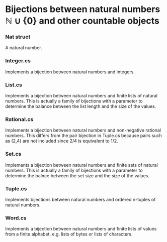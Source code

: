 
# Bijections between natural numbers ℕ ∪ {0} and other countable objects

### Nat struct
A natural number.

### Integer.cs
Implements a bijection between natural numbers and integers.

### List.cs
Implements a bijection between natural numbers and finite lists of natural numbers.
This is actually a family of bijections with a parameter to determine the balance
between the list length and the size of the values.

### Rational.cs
Implements a bijection between natural numbers and non-negative rational numbers.
This differs from the pair bijection in Tuple.cs because pairs such as (2,4) are not
included since 2/4 is equivalent to 1/2.

### Set.cs
Implements a bijection between natural numbers and finite sets of natural numbers.
This is actually a family of bijections with a parameter to determine the balnce
between the set size and the size of the values.

### Tuple.cs
Implements bijections between natural numbers and ordered n-tuples of natural numbers.

### Word.cs
Implements a bijection between natural numbers and finite lists of values from a finite alphabet,
e.g. lists of bytes or lists of characters.